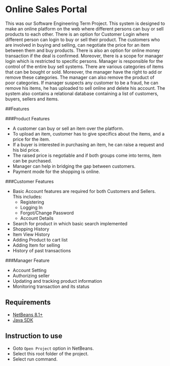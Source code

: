 # Online Sales Portal
This was our Software Engineering Term Project. This system is designed to make an online platform on the web where different persons can buy or sell products to each other.
There is an option for Customer Login where different person can login to buy or sell their product. The customers who are involved in buying and selling, can negotiate the price for an item between
them and buy products. There is also an option for online money transaction if the deal is confirmed. Moreover, there is a scope for manager login which is restricted to specific persons. Manager is responsible for the control of the entire buy sell systems. There are various categories of items that can be bought or sold. Moreover, the manager have the right to add or remove these categories. The manager can also remove the product of poor categories. If manager suspects any customer to be a fraud, he can remove his items, he has uploaded to sell online and delete his account. The system also contains a relational database containing a list of customers, buyers, sellers and items.

##Features

###Product Features
* A customer can buy or sell an item over the platform.
* To upload an item, customer has to give specifics about the items, and a price for the item.
* If a buyer is interested in purchasing an item, he can raise a request and his bid price.
* The raised price is negotiable and if both groups come into terms, item can be purchased.
* Manager can help in bridging the gap between customers.
* Payment mode for the shopping is online.

###Customer Features

* Basic Account features are required for both Customers and Sellers. This includes:
  * Registering
  * Logging In
  * Forgot/Change Password
  * Account Details
* Search for product in which basic search implemented
* Shopping History
* Item View History
* Adding Product to cart list
* Adding Item for selling
* History of past transactions

###Manager Feature

* Account Setting
* Authorizing seller
* Updating and tracking product information
* Monitoring transaction and its status

## Requirements
* [NetBeans 8.1+](http://netbeans.org/)
* [Java SDK](http://www.oracle.com/technetwork/java/javase/downloads/index.html)

## Instruction to use

* Goto ```Open Project``` option in NetBeans.
* Select this root folder of the project.
* Select run command.
